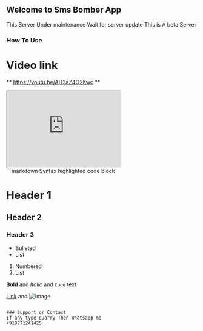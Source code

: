 ## Welcome to Sms Bomber App
This Server Under maintenance
Wait for server update 
This is A beta Server

### How To Use
# Video link
** https://youtu.be/AH3aZ4O2Kwc **

<iframe src="https://youtu.be/AH3aZ4O2Kwc" width="300px" height="200px" ></iframe>


<br>
```markdown
Syntax highlighted code block

# Header 1
## Header 2
### Header 3

- Bulleted
- List

1. Numbered
2. List

**Bold** and _Italic_ and `Code` text

[Link](url) and ![Image](src)
```

### Support or Contact
If any type quarry Then Whatsapp me
+919771241425
